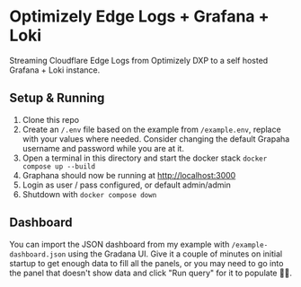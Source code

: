 # Optimizely Edge Logs + Grafana + Loki

Streaming Cloudflare Edge Logs from Optimizely DXP to a self hosted Grafana + Loki instance.

## Setup & Running

1. Clone this repo
2. Create an `/.env` file based on the example from `/example.env`, replace with your values where needed. Consider changing the default Grapaha username and password while you are at it.
3. Open a terminal in this directory and start the docker stack `docker compose up --build`
4. Graphana should now be running at [http://localhost:3000](http://localhost:3000)
5. Login as user / pass configured, or default admin/admin
6. Shutdown with `docker compose down`

## Dashboard

You can import the JSON dashboard from my example with `/example-dashboard.json` using the Gradana UI. Give it a couple of minutes on initial startup to get enough data to fill all the panels, or you may need to go into the panel that doesn't show data and click "Run query" for it to populate 🤷‍♂️.
